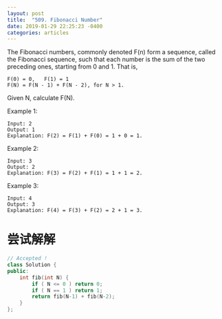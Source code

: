 ```yaml
---
layout: post
title:  "509. Fibonacci Number"
date: 2019-01-29 22:25:23 -0400
categories: articles
---
```

The Fibonacci numbers, commonly denoted F(n) form a sequence, called the Fibonacci sequence, such that each number is the sum of the two preceding ones, starting from 0 and 1. That is,
```
F(0) = 0,   F(1) = 1
F(N) = F(N - 1) + F(N - 2), for N > 1.
```
Given N, calculate F(N).

Example 1:
```
Input: 2
Output: 1
Explanation: F(2) = F(1) + F(0) = 1 + 0 = 1.
```
Example 2:
```
Input: 3
Output: 2
Explanation: F(3) = F(2) + F(1) = 1 + 1 = 2.
```
Example 3:
```
Input: 4
Output: 3
Explanation: F(4) = F(3) + F(2) = 2 + 1 = 3.
```
# 尝试解解
```c++
// Accepted !
class Solution {
public:
    int fib(int N) {
        if ( N <= 0 ) return 0;
        if ( N == 1 ) return 1;
        return fib(N-1) + fib(N-2);
    }
};
```